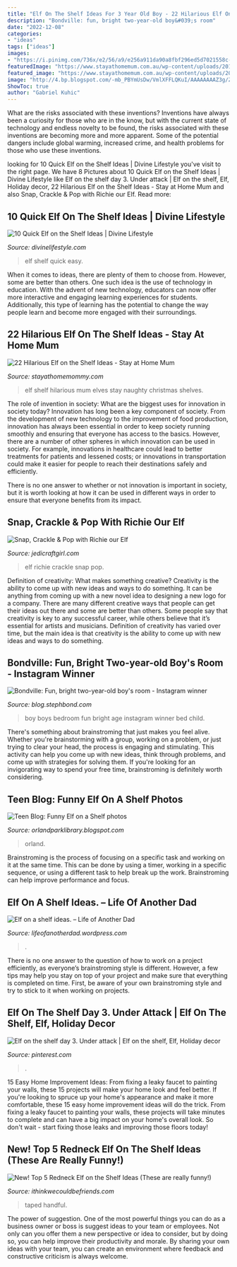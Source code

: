 ```yaml
---
title: "Elf On The Shelf Ideas For 3 Year Old Boy - 22 Hilarious Elf On The Shelf Ideas"
description: "Bondville: fun, bright two-year-old boy&#039;s room"
date: "2022-12-08"
categories:
- "ideas"
tags: ["ideas"]
images:
- "https://i.pinimg.com/736x/e2/56/a9/e256a911da90a8fbf296ed5d7021558c--ellis-christmas-.jpg"
featuredImage: "https://www.stayathomemum.com.au/wp-content/uploads/2015/10/22-Hilarious-Elf-on-the-Shelf-Ideas1.jpg"
featured_image: "https://www.stayathomemum.com.au/wp-content/uploads/2015/10/22-Hilarious-Elf-on-the-Shelf-Ideas1.jpg"
image: "http://4.bp.blogspot.com/-mb_PBYmUsDw/VmlXFFLQKuI/AAAAAAAAZ3g/Z1zyEX1uSUY/s1600/two-year-old-boy-bedroom-ma.jpg"
ShowToc: true
author: "Gabriel Kuhic"
---
```



What are the risks associated with these inventions?
Inventions have always been a curiosity for those who are in the know, but with the current state of technology and endless novelty to be found, the risks associated with these inventions are becoming more and more apparent. Some of the potential dangers include global warming, increased crime, and health problems for those who use these inventions.

	

		
looking for 10 Quick Elf on the Shelf Ideas | Divine Lifestyle you've visit to the right page. We have 8 Pictures about 10 Quick Elf on the Shelf Ideas | Divine Lifestyle like Elf on the shelf day 3. Under attack | Elf on the shelf, Elf, Holiday decor, 22 Hilarious Elf on the Shelf Ideas - Stay at Home Mum and also Snap, Crackle &amp; Pop with Richie our Elf. Read more:
		
    
## 10 Quick Elf On The Shelf Ideas | Divine Lifestyle

<img loading=lazy src="https://i0.wp.com/divinelifestyle.com/wp-content/uploads/2015/12/10-Quick-Easy-Elf-on-the-Shelf-Ideas.jpg?resize=1000%2C1327&amp;ssl=1" onerror="this.onerror=null;this.src='https://tse4.mm.bing.net/th?id=OIP.Oj99-yyBN2k7y_MpMssu5gHaJ0&amp;pid=15.1';" alt="10 Quick Elf on the Shelf Ideas | Divine Lifestyle">

_Source: divinelifestyle.com_

>elf shelf quick easy. 

	

When it comes to ideas, there are plenty of them to choose from. However, some are better than others. One such idea is the use of technology in education. With the advent of new technology, educators can now offer more interactive and engaging learning experiences for students. Additionally, this type of learning has the potential to change the way people learn and become more engaged with their surroundings.

    
## 22 Hilarious Elf On The Shelf Ideas - Stay At Home Mum

<img loading=lazy src="https://www.stayathomemum.com.au/wp-content/uploads/2015/10/22-Hilarious-Elf-on-the-Shelf-Ideas1.jpg" onerror="this.onerror=null;this.src='https://tse2.mm.bing.net/th?id=OIP.Yw1ESZHiiBk0j2JlKcO4NgHaLG&amp;pid=15.1';" alt="22 Hilarious Elf on the Shelf Ideas - Stay at Home Mum">

_Source: stayathomemommy.com_

>elf shelf hilarious mum elves stay naughty christmas shelves. 

	

The role of invention in society: What are the biggest uses for innovation in society today?
Innovation has long been a key component of society. From the development of new technology to the improvement of food production, innovation has always been essential in order to keep society running smoothly and ensuring that everyone has access to the basics. 
However, there are a number of other spheres in which innovation can be used in society. For example, innovations in healthcare could lead to better treatments for patients and lessened costs; or innovations in transportation could make it easier for people to reach their destinations safely and efficiently. 

There is no one answer to whether or not innovation is important in society, but it is worth looking at how it can be used in different ways in order to ensure that everyone benefits from its impact.

    
## Snap, Crackle &amp; Pop With Richie Our Elf

<img loading=lazy src="https://www.jedicraftgirl.com/wp-content/uploads/2013/12/elf_on_the_shelf_rice_krispies.png" onerror="this.onerror=null;this.src='https://tse1.mm.bing.net/th?id=OIP._CMKJC7uWcIHRkgp1KaPRgHaHZ&amp;pid=15.1';" alt="Snap, Crackle &amp; Pop with Richie our Elf">

_Source: jedicraftgirl.com_

>elf richie crackle snap pop. 

	

Definition of creativity: What makes something creative?
Creativity is the ability to come up with new ideas and ways to do something. It can be anything from coming up with a new novel idea to designing a new logo for a company. There are many different creative ways that people can get their ideas out there and some are better than others. Some people say that creativity is key to any successful career, while others believe that it’s essential for artists and musicians. Definition of creativity has varied over time, but the main idea is that creativity is the ability to come up with new ideas and ways to do something.

    
## Bondville: Fun, Bright Two-year-old Boy&#039;s Room - Instagram Winner

<img loading=lazy src="http://4.bp.blogspot.com/-mb_PBYmUsDw/VmlXFFLQKuI/AAAAAAAAZ3g/Z1zyEX1uSUY/s1600/two-year-old-boy-bedroom-ma.jpg" onerror="this.onerror=null;this.src='https://tse1.mm.bing.net/th?id=OIP.sf4E2isrAb6MvPvLo8_UIwHaF1&amp;pid=15.1';" alt="Bondville: Fun, bright two-year-old boy&#039;s room - Instagram winner">

_Source: blog.stephbond.com_

>boy boys bedroom fun bright age instagram winner bed child. 

	

There's something about brainstroming that just makes you feel alive. Whether you're brainstorming with a group, working on a problem, or just trying to clear your head, the process is engaging and stimulating. This activity can help you come up with new ideas, think through problems, and come up with strategies for solving them. If you're looking for an invigorating way to spend your free time, brainstroming is definitely worth considering.

    
## Teen Blog: Funny Elf On A Shelf Photos

<img loading=lazy src="https://4.bp.blogspot.com/-7GyQ7FNAYHQ/TtpBgLVifFI/AAAAAAAAAYc/8Gcj_qVtOIg/s1600/elffan.jpg" onerror="this.onerror=null;this.src='https://tse1.mm.bing.net/th?id=OIP.WDKP9QSU3E79E9tVlMWlewHaE7&amp;pid=15.1';" alt="Teen Blog: Funny Elf on a Shelf photos">

_Source: orlandparklibrary.blogspot.com_

>orland. 

	

Brainstroming is the process of focusing on a specific task and working on it at the same time. This can be done by using a timer, working in a specific sequence, or using a different task to help break up the work. Brainstroming can help improve performance and focus.

    
## Elf On A Shelf Ideas. – Life Of Another Dad

<img loading=lazy src="https://lifeofanotherdad.files.wordpress.com/2020/12/img_3329.jpg?w=760" onerror="this.onerror=null;this.src='https://tse4.mm.bing.net/th?id=OIP.HpRuCzQEpWoUXcRuxpSJHwHaJ3&amp;pid=15.1';" alt="Elf on a shelf ideas. – Life of Another Dad">

_Source: lifeofanotherdad.wordpress.com_

>. 

	

There is no one answer to the question of how to work on a project efficiently, as everyone’s brainstroming style is different. However, a few tips may help you stay on top of your project and make sure that everything is completed on time. First, be aware of your own brainstroming style and try to stick to it when working on projects.

    
## Elf On The Shelf Day 3. Under Attack | Elf On The Shelf, Elf, Holiday Decor

<img loading=lazy src="https://i.pinimg.com/736x/e2/56/a9/e256a911da90a8fbf296ed5d7021558c--ellis-christmas-.jpg" onerror="this.onerror=null;this.src='https://tse4.mm.bing.net/th?id=OIP.nFCHVBGTjEYZf-Cv0ifFCAHaJ3&amp;pid=15.1';" alt="Elf on the shelf day 3. Under attack | Elf on the shelf, Elf, Holiday decor">

_Source: pinterest.com_

>. 

	

15 Easy Home Improvement Ideas: From fixing a leaky faucet to painting your walls, these 15 projects will make your home look and feel better.
If you're looking to spruce up your home's appearance and make it more comfortable, these 15 easy home improvement ideas will do the trick. From fixing a leaky faucet to painting your walls, these projects will take minutes to complete and can have a big impact on your home's overall look. So don't wait - start fixing those leaks and improving those floors today!

    
## New! Top 5 Redneck Elf On The Shelf Ideas (These Are Really Funny!)

<img loading=lazy src="https://i2.wp.com/ithinkwecouldbefriends.com/wp-content/uploads/2017/11/Army-Elf-4-600x900.jpg" onerror="this.onerror=null;this.src='https://tse2.mm.bing.net/th?id=OIP.a9gcZfS9wd4bUH0zTMDveQHaLH&amp;pid=15.1';" alt="New! Top 5 Redneck Elf on the Shelf Ideas (These are really funny!)">

_Source: ithinkwecouldbefriends.com_

>taped handful. 

	

The power of suggestion.
One of the most powerful things you can do as a business owner or boss is suggest ideas to your team or employees. Not only can you offer them a new perspective or idea to consider, but by doing so, you can help improve their productivity and morale. By sharing your own ideas with your team, you can create an environment where feedback and constructive criticism is always welcome.


